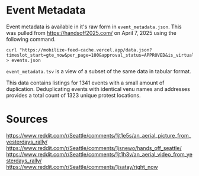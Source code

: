 # Event Metadata

Event metadata is available in it's raw form in `event_metadata.json`. This was pulled from https://handsoff2025.com/ on April 7, 2025 using the following command.

```
curl "https://mobilize-feed-cache.vercel.app/data.json?timeslot_start=gte_now&per_page=100&approval_status=APPROVED&is_virtual=false" > events.json
```

`event_metadata.tsv` is a view of a subset of the same data in tabular format.

This data contains listings for 1341 events with a small amount of duplication. Deduplicating events with identical venu names and addresses provides a total count of 1323 unique protest locations.

# Sources
https://www.reddit.com/r/Seattle/comments/1jt1e5s/an_aerial_picture_from_yesterdays_rally/
https://www.reddit.com/r/Seattle/comments/1jsnewo/hands_off_seattle/
https://www.reddit.com/r/Seattle/comments/1jt1h3v/an_aerial_video_from_yesterdays_rally/
https://www.reddit.com/r/Seattle/comments/1jsatay/right_now
